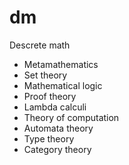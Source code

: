 # dm

Descrete math
- Metamathematics
- Set theory
- Mathematical logic
- Proof theory
- Lambda calculi
- Theory of computation
- Automata theory
- Type theory
- Category theory

